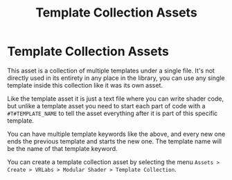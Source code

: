 ﻿---
uid: str-TemplateCollectionAssets
title: Template Collection Assets
---

# Template Collection Assets

This asset is a collection of multiple templates under a single file. It's not directly used in its entirety in any place in the library, you can use any single template inside this collection like it was its own asset.

Like the template asset it is just a text file where you can write shader code, but unlike a template asset you need to start each part of code with a `#T#TEMPLATE_NAME` to tell the asset everything after it is part of this specific template.

You can have multiple template keywords like the above, and every new one ends the previous template and starts the new one. The template name will be the name of that template keyword.

You can create a template collection asset by selecting the menu `Assets > Create > VRLabs > Modular Shader > Template Collection`.
